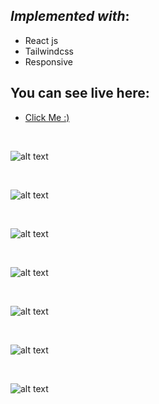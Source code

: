 
## *Implemented with*: 
  - React js
  - Tailwindcss
  - Responsive


## You can see live here:

- [Click Me :)](https://cryptocurrency-mh77.vercel.app/) 

&nbsp;

![alt text](https://res.cloudinary.com/mh77media/image/upload/v1679755924/github/img-42.png)

&nbsp;

![alt text](https://res.cloudinary.com/mh77media/image/upload/v1679755924/github/img-43.png)

&nbsp;

![alt text](https://res.cloudinary.com/mh77media/image/upload/v1679755924/github/img-44.png)

&nbsp;

![alt text](https://res.cloudinary.com/mh77media/image/upload/v1679755924/github/img-45.png)

&nbsp;

![alt text](https://res.cloudinary.com/mh77media/image/upload/v1679755924/github/img-46.png)

&nbsp;

![alt text](https://res.cloudinary.com/mh77media/image/upload/v1679755924/github/img-47.png)

&nbsp;

![alt text](https://res.cloudinary.com/mh77media/image/upload/v1679755924/github/img-48.png)
